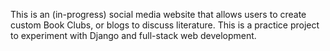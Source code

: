 This is an (in-progress) social media website that allows users to create custom Book Clubs, or blogs to discuss literature. 
This is a practice project to experiment with Django and full-stack web development. 
